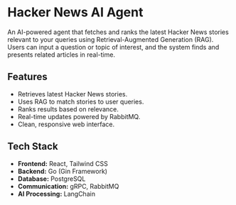 # Hacker News AI Agent

An AI-powered agent that fetches and ranks the latest Hacker News stories relevant to your queries using Retrieval-Augmented Generation (RAG). Users can input a question or topic of interest, and the system finds and presents related articles in real-time.

## Features
- Retrieves latest Hacker News stories.
- Uses RAG to match stories to user queries.
- Ranks results based on relevance.
- Real-time updates powered by RabbitMQ.
- Clean, responsive web interface.

## Tech Stack
- **Frontend:** React, Tailwind CSS  
- **Backend:** Go (Gin Framework)  
- **Database:** PostgreSQL  
- **Communication:** gRPC, RabbitMQ  
- **AI Processing:** LangChain  
